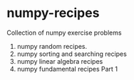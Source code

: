 # numpy-recipes
Collection of numpy exercise problems
1) numpy random recipes.
2) numpy sorting and searching recipes
3) numpy linear algebra recipes
4) numpy fundamental recipes Part 1
